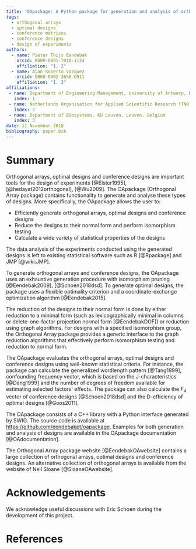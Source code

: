 ```yaml
---
title: 'OApackage: A Python package for generation and analysis of orthogonal arrays, optimal designs and conference designs'
tags:
  - orthogonal arrays
  - optimal designs
  - conference matrices
  - conference designs
  - design of experiments
authors:
  - name: Pieter Thijs Eendebak
    orcid: 0000-0001-7018-1124
    affiliation: "1, 2"
  - name: Alan Roberto Vazquez
    orcid: 0000-0002-3658-0911
    affiliation: "1, 3"
affiliations:
 - name: Department of Engineering Management, University of Antwerp, Belgium
   index: 1
 - name: Netherlands Organisation for Applied Scientific Research (TNO), P.O. Box 155, 2600 AD Delft, The Netherlands
   index: 2
 - name: Department of Biosystems, KU Leuven, Leuven, Belgium
   index: 3
date: 11 November 2018
bibliography: paper.bib
---
```


# Summary

Orthogonal arrays, optimal designs and conference designs are important tools for the design of
experiments [@Elster1995], [@hedayat2012orthogonal], [@Wu2009]. The OApackage (Orthogonal Array package) contains functionality 
to generate and analyse these types of designs. More specifically, the OApackage allows 
the user to:

* Efficiently generate orthogonal arrays, optimal designs and conference designs
* Reduce the designs to their normal form and perform isomorphism testing 
* Calculate a wide variety of statistical properties of the designs

The data analysis of the experiments conducted using the generated designs is left to 
existing statistical software such as R [@Rpackage] and JMP [@wiki:JMP].

To generate orthogonal arrays and conference designs, the OApackage uses an exhaustive 
generation procedure with isomorphism pruning [@Eendebak2009], [@Schoen2018dsd]. To generate 
optimal designs, the package uses a flexible optimality criterion and a coordinate-exchange 
optimization algorithm [@Eendebak2015].

The reduction of the designs to their normal form is done by either reduction to a minimal form 
(such as lexicographically minimal in columns or delete-one-factor projection normal form [@EendebakDOF])
or reduction using graph algorithms. For designs with a specified isomorphism group, the Orthogonal 
Array package provides a generic interface to the graph reduction algorithms that effectively perform isomorphism 
testing and reduction to normal form.

The OApackage evaluates the orthogonal arrays, optimal designs and conference designs using well-known statistical criteria. For instance,
the package can calculate the generalized wordlength pattern [@Tang1999], confounding frequency vector, which is based
on the J-characteristics [@Deng1999] 
and the number of degrees of freedom available for estimating selected factors' effects.
The package can also calculate the $F_4$ vector of
conference designs [@Schoen2018dsd] and the D-efficiency of optimal designs [@Goos2011]. 

The OApackage consists of a C++ library with a Python interface generated
by SWIG. The source code is available at https://github.com/eendebakpt/oapackage. Examples for both 
generation and analysis of designs are available in the OApackage documentation [@OAdocumentation].

The Orthogonal Array package website [@EendebakOAwebsite] contains a large collection of orthogonal arrays, 
optimal designs and conference designs. An alternative collection of orthogonal arrays is available from
the website of Neil Sloane [@SloaneOAwebsite]. 

# Acknowledgements

We acknowledge useful discussions with Eric Schoen during the development of this project.

# References
